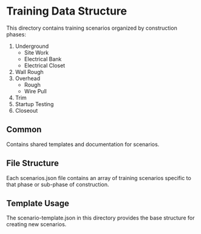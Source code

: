 # Training Data Structure

This directory contains training scenarios organized by construction phases:

1. Underground
   - Site Work
   - Electrical Bank
   - Electrical Closet
2. Wall Rough
3. Overhead
   - Rough
   - Wire Pull
4. Trim
5. Startup Testing
6. Closeout

## Common
Contains shared templates and documentation for scenarios.

## File Structure
Each scenarios.json file contains an array of training scenarios specific to that phase or sub-phase of construction.

## Template Usage
The scenario-template.json in this directory provides the base structure for creating new scenarios.
